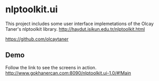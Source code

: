 # nlptoolkit.ui
This project includes some user interface implemetations of the Olcay Taner's nlptoolkit library. 
http://haydut.isikun.edu.tr/nlptoolkit.html 

https://github.com/olcaytaner

## Demo
Follow the link to see the screens in action.
http://www.gokhanercan.com:8090/nlptoolkit.ui-1.0/#!Main
